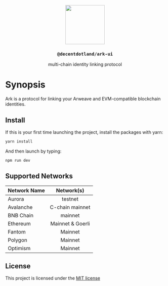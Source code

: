 <p align="center">
  <a href="https://decent.land">
    <img src="./img/logo25.png" height="124">
  </a>
  <h3 align="center"><code>@decentdotland/ark-ui</code></h3>
  <p align="center">multi-chain identity linking protocol</p>
</p>

# Synopsis
Ark is a protocol for linking your Arweave and EVM-compatible blockchain identities.

## Install
If this is your first time launching the project, install the packages with yarn:
```sh
yarn install
```

And then launch by typing:
```sh
npm run dev
```

## Supported Networks
| Network Name  | Network(s) |
| ------------- |:-------------:|
| Aurora      | testnet     |
| Avalanche      | C-chain mainnet     |
| BNB Chain | mainnet |
| Ethereum      | Mainnet & Goerli     |
| Fantom | Mainnet |
| Polygon | Mainnet |
| Optimism | Mainnet |

## License
This project is licensed under the [MIT license](./LICENSE)

